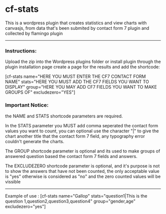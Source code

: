 # cf-stats

This is a wordpress plugin that creates statistics and view charts with canvasjs, from data that's been submited by contact form 7 plugin and collected by flamingo plugin
<hr>
<h3>Instructions:</h3>
Upload the zip into the Wordpress plugins folder or install plugin through the plugin installation page create a page for the results and add the shortcode:</p>
<p>[cf-stats name="HERE YOU MUST ENTER THE CF7 CONTACT FORM NAME" stats="HERE YOU MUST ADD THE CF7 FIELDS YOU WANT TO DISPLAY" group="HERE YOU MAY ADD CF7 FIELDS YOU WANT TO MAKE GROUPS OF" excludezero="YES"]</p>

<H3>Important Notice:</h3> 
<p>the NAME and STATS shortcode parameters are required.</p>
<p>In the STATS parameter you MUST add comma seperated the contact form values you want to count, you can optional use the character "|" to give the chart another title that the contact form 7 field, any typography error couldn't generate the charts. </p>
<p>The GROUP shortcode parameter is optional and its used to make groups of answered question based the contact form 7 fields and answers.</p>
<p>The EXCLUDEZERO shortcode parameter is optional, and it's purpose is not to show the answers that have not been counted, the only acceptable value is "yes" otherwise is considered as "no" and the zero counted values will be vissible<p>
<hr>
<p>Example of use : [cf-stats name="Gallop" stats="question1|This is the question 1,question2,question3,question4" group="gender,age" excludezero="yes"]</p>
